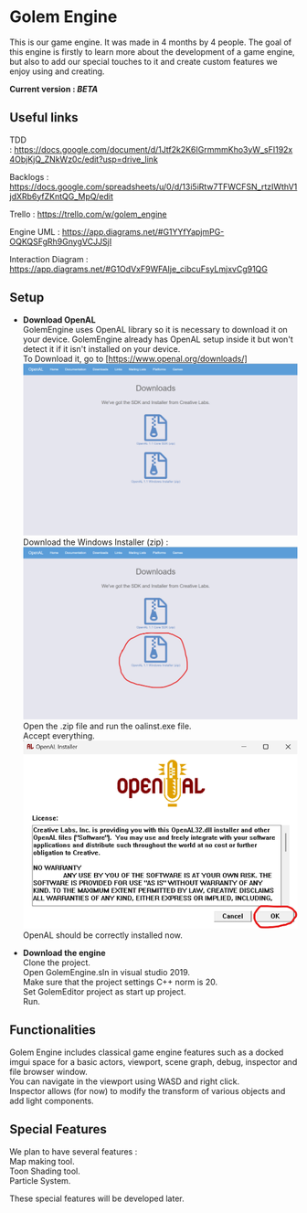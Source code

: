 # Golem Engine

This is our game engine. It was made in 4 months by 4 people. The goal of this engine is firstly to learn more about the development of a game engine, but also to add our special touches to it and create custom features we enjoy using and creating. 

**Current version : *BETA***

## Useful links

TDD : https://docs.google.com/document/d/1Jtf2k2K6IGrmmmKho3yW_sFI192x4ObjKjQ_ZNkWz0c/edit?usp=drive_link

Backlogs : https://docs.google.com/spreadsheets/u/0/d/13i5iRtw7TFWCFSN_rtzIWthV1jdXRb6yfZKntQG_MpQ/edit

Trello : https://trello.com/w/golem_engine

Engine UML : https://app.diagrams.net/#G1YYfYapjmPG-OQKQSFgRh9GnygVCJJSjI

Interaction Diagram : https://app.diagrams.net/#G1OdVxF9WFAIje_cibcuFsyLmjxvCg91QG

## Setup

- **Download OpenAL**  
GolemEngine uses OpenAL library so it is necessary to download it on your device. GolemEngine already has OpenAL setup inside it but won't detect it if it isn't installed on your device.  
To Download it, go to [https://www.openal.org/downloads/]
![Example Image](./Screenshots/Readme/Screenshot_OpenAL_installation_1.png)
Download the Windows Installer (zip) :
![Example Image](./Screenshots/Readme/Screenshot_OpenAL_installation_2.png)
Open the .zip file and run the oalinst.exe file.  
Accept everything.  
![Example Image](./Screenshots/Readme/Screenshot_OpenAL_installation_3.png)
OpenAL should be correctly installed now.  
  
- **Download the engine**  
Clone the project.  
Open GolemEngine.sln in visual studio 2019.  
Make sure that the project settings C++ norm is 20.  
Set GolemEditor project as start up project.  
Run.  

## Functionalities

Golem Engine includes classical game engine features such as a docked imgui space for a basic actors, viewport, scene graph, debug, inspector and file browser window.  
You can navigate in the viewport using WASD and right click.  
Inspector allows (for now) to modify the transform of various objects and add light components.  

## Special Features

We plan to have several features :  
Map making tool.  
Toon Shading tool.  
Particle System.  

These special features will be developed later.